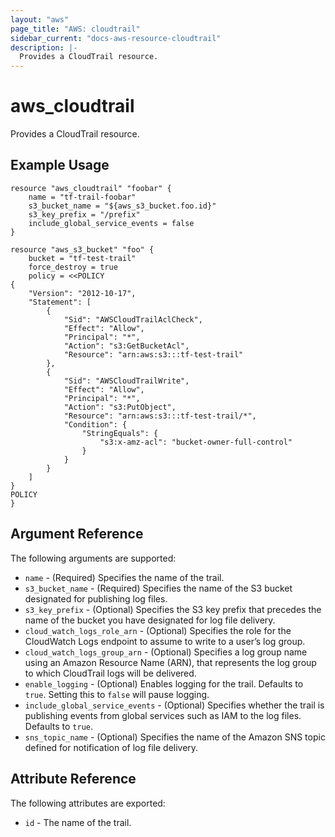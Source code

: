 ```yaml
---
layout: "aws"
page_title: "AWS: cloudtrail"
sidebar_current: "docs-aws-resource-cloudtrail"
description: |-
  Provides a CloudTrail resource.
---
```


# aws\_cloudtrail

Provides a CloudTrail resource.

## Example Usage
```
resource "aws_cloudtrail" "foobar" {
    name = "tf-trail-foobar"
    s3_bucket_name = "${aws_s3_bucket.foo.id}"
    s3_key_prefix = "/prefix"
    include_global_service_events = false
}

resource "aws_s3_bucket" "foo" {
    bucket = "tf-test-trail"
    force_destroy = true
    policy = <<POLICY
{
    "Version": "2012-10-17",
    "Statement": [
        {
            "Sid": "AWSCloudTrailAclCheck",
            "Effect": "Allow",
            "Principal": "*",
            "Action": "s3:GetBucketAcl",
            "Resource": "arn:aws:s3:::tf-test-trail"
        },
        {
            "Sid": "AWSCloudTrailWrite",
            "Effect": "Allow",
            "Principal": "*",
            "Action": "s3:PutObject",
            "Resource": "arn:aws:s3:::tf-test-trail/*",
            "Condition": {
                "StringEquals": {
                    "s3:x-amz-acl": "bucket-owner-full-control"
                }
            }
        }
    ]
}
POLICY
}
```

## Argument Reference

The following arguments are supported:

* `name` - (Required) Specifies the name of the trail.
* `s3_bucket_name` - (Required) Specifies the name of the S3 bucket designated for publishing log files.
* `s3_key_prefix` - (Optional) Specifies the S3 key prefix that precedes
    the name of the bucket you have designated for log file delivery.
* `cloud_watch_logs_role_arn` - (Optional) Specifies the role for the CloudWatch Logs
    endpoint to assume to write to a user’s log group.
* `cloud_watch_logs_group_arn` - (Optional) Specifies a log group name using an Amazon Resource Name (ARN),
    that represents the log group to which CloudTrail logs will be delivered.
* `enable_logging` - (Optional) Enables logging for the trail. Defaults to `true`.
    Setting this to `false` will pause logging.
* `include_global_service_events` - (Optional) Specifies whether the trail is publishing events
    from global services such as IAM to the log files. Defaults to `true`.
* `sns_topic_name` - (Optional) Specifies the name of the Amazon SNS topic
    defined for notification of log file delivery.

## Attribute Reference

The following attributes are exported:

* `id` - The name of the trail.
